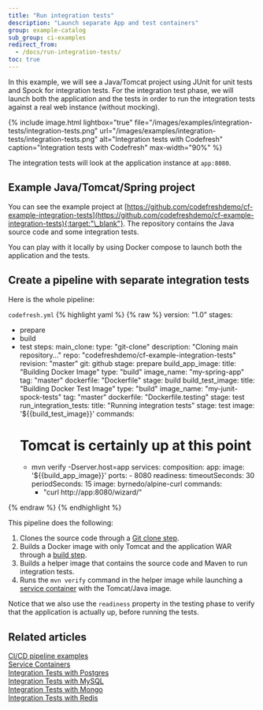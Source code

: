 ```yaml
---
title: "Run integration tests"
description: "Launch separate App and test containers"
group: example-catalog
sub_group: ci-examples
redirect_from:
  - /docs/run-integration-tests/
toc: true
---
```

In this example, we will see a Java/Tomcat project using JUnit for unit tests and Spock for integration tests. For the integration test phase, we will launch both the application and the tests in order to run the integration tests against a real web instance (without mocking).

{% include image.html 
lightbox="true" 
file="/images/examples/integration-tests/integration-tests.png"
url="/images/examples/integration-tests/integration-tests.png"
alt="Integration tests with Codefresh"
caption="Integration tests with Codefresh"
max-width="90%"
%}

The integration tests will look at the application instance at `app:8080`.

## Example Java/Tomcat/Spring project

You can see the example project at [https://github.com/codefreshdemo/cf-example-integration-tests](https://github.com/codefreshdemo/cf-example-integration-tests){:target:"\_blank"}. The repository contains the Java source code and some integration tests.

You can play with it locally by using Docker compose to launch both the application and the tests. 

## Create a pipeline with separate integration tests

Here is the whole pipeline:

 `codefresh.yml`
{% highlight yaml %}
{% raw %}
version: "1.0"
stages:
  - prepare
  - build
  - test
steps:
  main_clone:
    type: "git-clone"
    description: "Cloning main repository..."
    repo: "codefreshdemo/cf-example-integration-tests"
    revision: "master"
    git: github
    stage: prepare
  build_app_image:
    title: "Building Docker Image"
    type: "build"
    image_name: "my-spring-app"
    tag: "master"
    dockerfile: "Dockerfile"
    stage: build
  build_test_image:
    title: "Building Docker Test Image"
    type: "build"
    image_name: "my-junit-spock-tests"
    tag: "master"
    dockerfile: "Dockerfile.testing"
    stage: test
  run_integration_tests:
    title: "Running integration tests"
    stage: test
    image: '${{build_test_image}}'
    commands:
      # Tomcat is certainly up at this point
      - mvn verify -Dserver.host=app
    services:
      composition:
        app:
          image: '${{build_app_image}}'
          ports:
            - 8080
      readiness:
        timeoutSeconds: 30
        periodSeconds: 15
        image: byrnedo/alpine-curl
        commands:
          - "curl http://app:8080/wizard/"

{% endraw %}
{% endhighlight %}

This pipeline does the following:

1. Clones the source code through a [Git clone step]({{site.baseurl}}/docs/pipelines/steps/git-clone/).
1. Builds a Docker image with only Tomcat and the application WAR through a [build step]({{site.baseurl}}/docs/pipelines/steps/build/). 
1. Builds a helper image that contains the source code and Maven to run integration tests.
1. Runs the `mvn verify` command in the helper image while launching a [service container]({{site.baseurl}}/docs/pipelines/service-containers/) with the Tomcat/Java image.

Notice that we also use the `readiness` property in the testing phase to verify that the application
is actually up, before running the tests.

## Related articles
[CI/CD pipeline examples]({{site.baseurl}}/docs/example-catalog/examples/#ci-examples)  
[Service Containers]({{site.baseurl}}/docs/pipelines/service-containers/)  
[Integration Tests with Postgres]({{site.baseurl}}/docs/example-catalog/ci-examples/integration-tests-with-postgres/)  
[Integration Tests with MySQL]({{site.baseurl}}/docs/example-catalog/ci-examples/integration-tests-with-mysql/)  
[Integration Tests with Mongo]({{site.baseurl}}/docs/example-catalog/ci-examples/integration-tests-with-mongo/)  
[Integration Tests with Redis]({{site.baseurl}}/docs/example-catalog/ci-examples/integration-tests-with-redis/)  